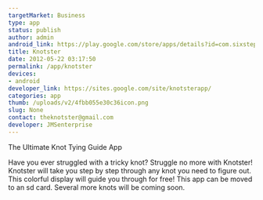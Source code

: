 ```yaml
--- 
targetMarket: Business
type: app
status: publish
author: admin
android_link: https://play.google.com/store/apps/details?id=com.sixstephens.knotster&feature=nav_result#?t=W251bGwsMSwxLDMsImNvbS5zaXhzdGVwaGVucy5rbm90c3RlciJd
title: Knotster
date: 2012-05-22 03:17:50
permalink: /app/knotster
devices: 
- android
developer_link: https://sites.google.com/site/knotsterapp/
categories: app
thumb: /uploads/v2/4fbb055e30c36icon.png
slug: None
contact: theknotster@gmail.com
developer: JMSenterprise
---
```



The Ultimate Knot Tying Guide App  

Have you ever struggled with a tricky knot? Struggle no more with Knotster! Knotster will take you step by step through any knot you need to figure out. This colorful display will guide you through for free! This app can be moved to an sd card. Several more knots will be coming soon.
